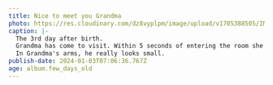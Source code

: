 ```yaml
---
title: Nice to meet you Grandma
photo: https://res.cloudinary.com/dz8vyplpm/image/upload/v1705388505/IMG_8220_x3eecl.jpg
caption: |-
  The 3rd day after birth.
  Grandma has come to visit. Within 5 seconds of entering the room she hugs Leo.
  In Grandma's arms, he really looks small.
publish-date: 2024-01-03T07:06:36.767Z
age: album.few_days_old
---
```

